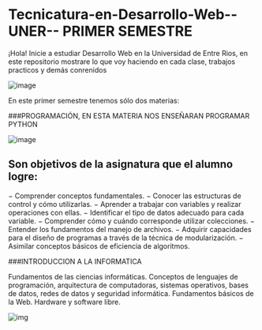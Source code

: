 #  Tecnicatura-en-Desarrollo-Web--UNER-- PRIMER SEMESTRE
¡Hola! Inicie a estudiar Desarrollo Web en la Universidad de Entre Rios, en este repositorio  mostrare lo que voy haciendo en cada clase, trabajos practicos y demás conrenidos

![image](https://hacktivistas.net/wp-content/uploads/2021/06/Desarrollo-Web-1288x724-1.jpg)


En este primer semestre tenemos sólo dos materias:



###PROGRAMACIÓN, EN ESTA MATERIA NOS ENSEÑARAN PROGRAMAR PYTHON

![image](https://tse4.mm.bing.net/th?id=OIP.RTQdRj1eX2m0VBsHT8cYSQHaE8&pid=Api&P=0&h=180)


## Son objetivos de la asignatura que el alumno logre:
− Comprender conceptos fundamentales.
− Conocer las estructuras de control y cómo utilizarlas.
− Aprender a trabajar con variables y realizar operaciones con ellas.
− Identificar el tipo de datos adecuado para cada variable.
− Comprender cómo y cuándo corresponde utilizar colecciones.
− Entender los fundamentos del manejo de archivos.
− Adquirir capacidades para el diseño de programas a través de la técnica de
modularización.
− Asimilar conceptos básicos de eficiencia de algoritmos.

###INTRODUCCION A LA INFORMATICA

Fundamentos de las ciencias informáticas.
Conceptos de lenguajes de programación, arquitectura de computadoras, sistemas
operativos, bases de datos, redes de datos y seguridad informática. Fundamentos
básicos de la Web. Hardware y software libre.

![img](https://tse3.mm.bing.net/th?id=OIP.cNHchkqyFkfShf97c4KFDwAAAA&pid=Api&P=0&h=180)
